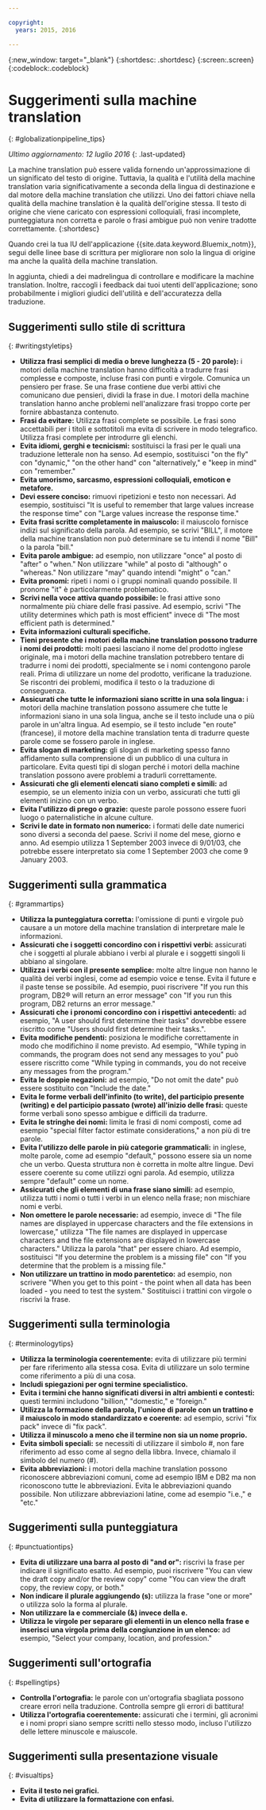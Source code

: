 ```yaml
---

copyright:
  years: 2015, 2016

---
```


{:new_window: target="_blank"}
{:shortdesc: .shortdesc}
{:screen:.screen}
{:codeblock:.codeblock}


# Suggerimenti sulla machine translation
{: #globalizationpipeline_tips}

*Ultimo aggiornamento: 12 luglio 2016*
{: .last-updated}

La machine translation può essere valida fornendo un'approssimazione di un significato del testo di origine. Tuttavia, la qualità e l'utilità della machine translation varia significativamente a seconda della lingua di destinazione e dal motore della machine translation che utilizzi. Uno dei fattori chiave nella qualità della machine translation è la qualità dell'origine stessa. Il testo di origine che viene caricato con espressioni colloquiali, frasi incomplete, punteggiatura non corretta e parole o frasi ambigue può non venire tradotte correttamente.
{:shortdesc}

Quando crei la tua IU dell'applicazione {{site.data.keyword.Bluemix_notm}}, segui delle linee base di scrittura per migliorare non solo la lingua di origine ma anche la qualità della machine translation.

In aggiunta, chiedi a dei madrelingua di controllare e modificare la machine translation. Inoltre, raccogli i feedback dai tuoi utenti dell'applicazione; sono probabilmente i migliori giudici dell'utilità e dell'accuratezza della traduzione.

## Suggerimenti sullo stile di scrittura
{: #writingstyletips}

* **Utilizza frasi semplici di media o breve lunghezza (5 - 20 parole):** i motori della machine translation hanno difficoltà a tradurre frasi complesse e composte, incluse frasi con punti e virgole. Comunica un pensiero per frase. Se una frase contiene due verbi attivi che comunicano due pensieri, dividi la frase in due. I motori della machine translation hanno anche problemi nell'analizzare frasi troppo corte per fornire abbastanza contenuto.
* **Frasi da evitare:** Utilizza frasi complete se possibile. Le frasi sono accettabili per i titoli e sottotitoli ma evita di scrivere in modo telegrafico. Utilizza frasi complete per introdurre gli elenchi.
* **Evita idiomi, gerghi e tecnicismi:** sostituisci la frasi per le quali una traduzione letterale non ha senso. Ad esempio, sostituisci "on the fly" con "dynamic," "on the other hand" con "alternatively," e "keep in mind" con "remember."
* **Evita umorismo, sarcasmo, espressioni colloquiali, emoticon e metafore.**
* **Devi essere conciso:** rimuovi ripetizioni e testo non necessari. Ad esempio, sostituisci "It is useful to remember that large values increase the response time" con "Large values increase the response time."
* **Evita frasi scritte completamente in maiuscolo:** il maiuscolo fornisce indizi sul significato della parola. Ad esempio, se scrivi "BILL", il motore della machine translation non può determinare se tu intendi il nome "Bill" o la parola "bill."
* **Evita parole ambigue:** ad esempio, non utilizzare "once" al posto di "after" o "when." Non utilizzare "while" al posto di "although" o "whereas." Non utilizzare "may" quando intendi "might" o "can."
* **Evita pronomi:** ripeti i nomi o i gruppi nominali quando possibile. Il pronome "it" è particolarmente problematico.
* **Scrivi nella voce attiva quando possibile:** le frasi attive sono normalmente più chiare delle frasi passive. Ad esempio, scrivi "The utility determines which path is most efficient" invece di "The most efficient path is determined."
* **Evita informazioni culturali specifiche.**
* **Tieni presente che i motori della machine translation possono tradurre i nomi dei prodotti:** molti paesi lasciano il nome del prodotto inglese originale, ma i motori della machine translation potrebbero tentare di tradurre i nomi dei prodotti, specialmente se i nomi contengono parole reali. Prima di utilizzare un nome del prodotto, verificane la traduzione. Se riscontri dei problemi, modifica il testo o la traduzione di conseguenza.
* **Assicurati che tutte le informazioni siano scritte in una sola lingua:** i motori della machine translation possono assumere che tutte le informazioni siano in una sola lingua, anche se il testo include una o più parole in un'altra lingua. Ad esempio, se il testo include "en route" (francese), il motore della machine translation tenta di tradurre queste parole come se fossero parole in inglese.
* **Evita slogan di marketing:** gli slogan di marketing spesso fanno affidamento sulla comprensione di un pubblico di una cultura in particolare. Evita questi tipi di slogan perché i motori della machine translation possono avere problemi a tradurli correttamente.
* **Assicurati che gli elementi elencati siano completi e simili:** ad esempio, se un elemento inizia con un verbo, assicurati che tutti gli elementi inizino con un verbo.
* **Evita l'utilizzo di prego o grazie:** queste parole possono essere fuori luogo o paternalistiche in alcune culture.
* **Scrivi le date in formato non numerico:** i formati delle date numerici sono diversi a seconda del paese. Scrivi il nome del mese, giorno e anno. Ad esempio utilizza 1 September 2003 invece di 9/01/03, che potrebbe essere interpretato sia come 1 September 2003 che come 9 January 2003.

## Suggerimenti sulla grammatica
{: #grammartips}

* **Utilizza la punteggiatura corretta:** l'omissione di punti e virgole può causare a un motore della machine translation di interpretare male le informazioni.
* **Assicurati che i soggetti concordino con i rispettivi verbi:** assicurati che i soggetti al plurale abbiano i verbi al plurale e i soggetti singoli li abbiano al singolare.
* **Utilizza i verbi con il presente semplice:** molte altre lingue non hanno le qualità dei verbi inglesi, come ad esempio voice e tense. Evita il future e il paste tense se possibile. Ad esempio, puoi riscrivere "If you run this program, DB2® will return an error message" con "If you run this program, DB2 returns an error message."
* **Assicurati che i pronomi concordino con i rispettivi antecedenti:** ad esempio, "A user should first determine their tasks" dovrebbe essere riscritto come "Users should first determine their tasks.".
* **Evita modifiche pendenti:** posiziona le modifiche correttamente in modo che modifichino il nome previsto. Ad esempio, "While typing in commands, the program does not send any messages to you" può essere riscritto come "While typing in commands, you do not receive any messages from the program."
* **Evita le doppie negazioni:** ad esempio, "Do not omit the date" può essere sostituito con "Include the date."
* **Evita le forme verbali dell'infinito (to write), del participio presente (writing) e del participio passato (wrote) all'inizio delle frasi:** queste forme verbali sono spesso ambigue e difficili da tradurre.
* **Evita le stringhe dei nomi:** limita le frasi di nomi composti, come ad esempio "special filter factor estimate considerations," a non più di tre parole.
* **Evita l'utilizzo delle parole in più categorie grammaticali:** in inglese, molte parole, come ad esempio "default," possono essere sia un nome che un verbo. Questa struttura non è corretta in molte altre lingue. Devi essere coerente su come utilizzi ogni parola. Ad esempio, utilizza sempre "default" come un nome.
* **Assicurati che gli elementi di una frase siano simili:** ad esempio, utilizza tutti i nomi o tutti i verbi in un elenco nella frase; non mischiare nomi e verbi.
* **Non omettere le parole necessarie:** ad esempio, invece di "The file names are displayed in uppercase characters and the file extensions in lowercase," utilizza "The file names are displayed in uppercase characters and the file extensions are displayed in lowercase characters." Utilizza la parola "that" per essere chiaro. Ad esempio, sostituisci "If you determine the problem is a missing file" con "If you determine that the problem is a missing file."
* **Non utilizzare un trattino in modo parentetico:** ad esempio, non scrivere "When you get to this point - the point when all data has been loaded - you need to test the system." Sostituisci i trattini con virgole o riscrivi la frase.
 
## Suggerimenti sulla terminologia
{: #terminologytips}

* **Utilizza la terminologia coerentemente:** evita di utilizzare più termini per fare riferimento alla stessa cosa. Evita di utilizzare un solo termine come riferimento a più di una cosa.
* **Includi spiegazioni per ogni termine specialistico.**
* **Evita i termini che hanno significati diversi in altri ambienti e contesti:** questi termini includono "billion," "domestic," e "foreign."
* **Utilizza la formazione della parola, l'unione di parole con un trattino e il maiuscolo in modo standardizzato e coerente:** ad esempio, scrivi "fix pack" invece di "fix pack".
* **Utilizza il minuscolo a meno che il termine non sia un nome proprio.**
* **Evita simboli speciali:** se necessiti di utilizzare il simbolo #, non fare riferimento ad esso come al segno della libbra. Invece, chiamalo il simbolo del numero (#).
* **Evita abbreviazioni:** i motori della machine translation possono riconoscere abbreviazioni comuni, come ad esempio IBM e DB2 ma non riconoscono tutte le abbreviazioni. Evita le abbreviazioni quando possibile. Non utilizzare abbreviazioni latine, come ad esempio "i.e.," e "etc."

## Suggerimenti sulla punteggiatura
{: #punctuationtips}

* **Evita di utilizzare una barra al posto di "and or":** riscrivi la frase per indicare il significato esatto. Ad esempio, puoi riscrivere "You can view the draft copy and/or the review copy" come "You can view the draft copy, the review copy, or both."
* **Non indicare il plurale aggiungendo (s):** utilizza la frase "one or more" o utilizza solo la forma al plurale.
* **Non utilizzare la e commerciale (&) invece della e.**
* **Utilizza le virgole per separare gli elementi in un elenco nella frase e inserisci una virgola prima della congiunzione in un elenco:** ad esempio, "Select your company, location, and profession."

## Suggerimenti sull'ortografia
{: #spellingtips}

* **Controlla l'ortografia:** le parole con un'ortografia sbagliata possono creare errori nella traduzione. Controlla sempre gli errori di battitura!
* **Utilizza l'ortografia coerentemente:** assicurati che i termini, gli acronimi e i nomi propri siano sempre scritti nello stesso modo, incluso l'utilizzo delle lettere minuscole e maiuscole.

## Suggerimenti sulla presentazione visuale
{: #visualtips}

* **Evita il testo nei grafici.**
* **Evita di utilizzare la formattazione con enfasi.**

